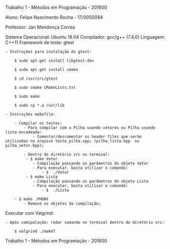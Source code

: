 Trabalho 1 - Métodos em Programação - 201600

Aluno: Felipe Nascimento Rocha - 17/0050084

Professor: Jan Mendonça Correa

Sistema Operacional: Ubuntu 18.04
Compilador: gcc/g++ (7.4.0)
Linguagem: C++11
Framework de teste: gtest

    - Instruções para instalação do gtest:

        $ sudo apt-get install libgtest-dev

        $ sudo apt-get install cmake

        $ cd /usr/src/gtest

        $ sudo cmake CMakeLists.txt

        $ sudo make

        $ sudo cp *.a /usr/lib

    - Instruções makefile:

        - Compilar os testes:
            - Para compilar com a Pilha usando vetores ou Pilha usando lista encadeada:
                - Comentar/descomentar os header files que serão utilizadas no arquivo teste_pilha.cpp; (pilha_lista.hpp  ou pilha_vetor.hpp);

            - Dentro do diretório src no terminal:
             - $ make Vetor
                - Compilação passando os parâmetros do objeto Vetor
                - Para executar, basta utilizar o comando:
                    - $  ./Vetor
             - $ make Lista
                - Compilação passando os parâmetros do objeto Lista
                - Para executar, basta utilizar o comando:
                    - $  ./Lista

        - $ make .PHONY
            - Remove os objetos da compilação;

Executar com Valgrind: 

    - Após comipalação: rodar comando no terminal dentro do diretório src:
    
        $ valgrind ./makeT
        
    
   Trabalho 1 - Métodos em Programação - 201600
